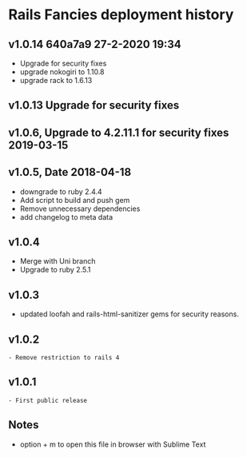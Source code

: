 # Rails Fancies deployment history
## v1.0.14 640a7a9 27-2-2020 19:34
  - Upgrade for security fixes
  - upgrade nokogiri to 1.10.8
  - upgrade rack to 1.6.13
## v1.0.13 Upgrade for security fixes
## v1.0.6, Upgrade to 4.2.11.1 for security fixes 2019-03-15
## v1.0.5, Date 2018-04-18
  - downgrade to ruby 2.4.4
  - Add script to build and push gem
  - Remove unnecessary dependencies
  - add changelog to meta data
## v1.0.4
  - Merge with Uni branch
  - Upgrade to ruby 2.5.1
## v1.0.3 
  - updated loofah and rails-html-sanitizer gems for security reasons.
## v1.0.2
	- Remove restriction to rails 4
## v1.0.1
	- First public release
## Notes
  - option + m to open this file in browser with Sublime Text
